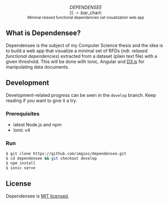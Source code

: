 <p align="center">
  <i>DEPENDENSEE</i>
  <br/><span>&#9783;</span> <span>&#10141;</span> :bar_chart:
  <br/><sup>Minimal relaxed functional dependencies set visualization web app</sup>
</p>

## What is Dependensee?
Dependensee is the subject of my Computer Science thesis and the idea is to build a web app that visualize a minimal set of RFDs (ndr. *relaxed functional dependencies*) extracted from a dataset (plain text file) with a given threshold. This will be done with Ionic, Angular and [D3.js](https://d3js.org/) for manipulating data documents.

## Development
Development-related progress can be seen in the `develop` branch. Keep reading if you want to give it a try.

### Prerequisites
- latest Node.js and npm
- Ionic v4

### Run
```bash
$ git clone https://github.com/imgios/dependensee.git
$ cd dependensee && git checkout develop
$ npm install
$ ionic serve
```

## License
Dependensee is [MIT licensed](./LICENSE).
